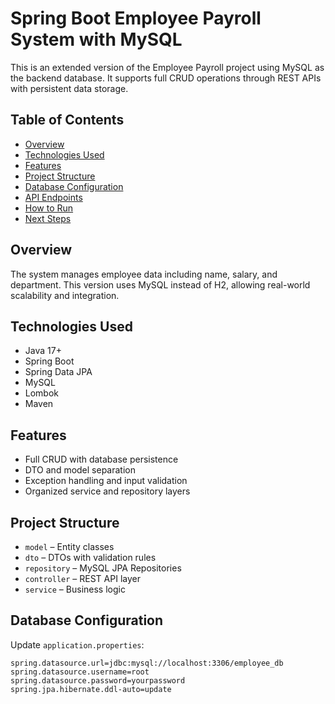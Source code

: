 # Spring Boot Employee Payroll System with MySQL

This is an extended version of the Employee Payroll project using MySQL as the backend database. It supports full CRUD operations through REST APIs with persistent data storage.

## Table of Contents

- [Overview](#overview)
- [Technologies Used](#technologies-used)
- [Features](#features)
- [Project Structure](#project-structure)
- [Database Configuration](#database-configuration)
- [API Endpoints](#api-endpoints)
- [How to Run](#how-to-run)
- [Next Steps](#next-steps)

## Overview

The system manages employee data including name, salary, and department. This version uses MySQL instead of H2, allowing real-world scalability and integration.

## Technologies Used

- Java 17+
- Spring Boot
- Spring Data JPA
- MySQL
- Lombok
- Maven

## Features

- Full CRUD with database persistence
- DTO and model separation
- Exception handling and input validation
- Organized service and repository layers

## Project Structure

- `model` – Entity classes  
- `dto` – DTOs with validation rules  
- `repository` – MySQL JPA Repositories  
- `controller` – REST API layer  
- `service` – Business logic

## Database Configuration

Update `application.properties`:

```properties
spring.datasource.url=jdbc:mysql://localhost:3306/employee_db
spring.datasource.username=root
spring.datasource.password=yourpassword
spring.jpa.hibernate.ddl-auto=update
